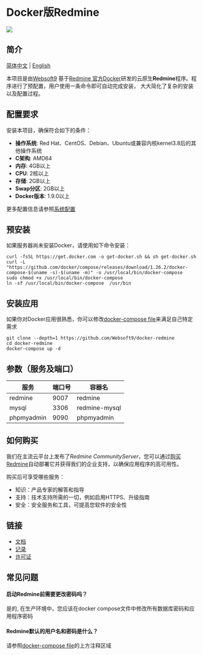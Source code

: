# Docker版Redmine

![](https://libs.websoft9.com/common/websott9-cloud-installer.png) 

## 简介

 [简体中文](/README-zh.md) | [English](/README.md) 

本项目是由[Websoft9](https://www.websoft9.com) 基于[Redmine 官方Docker](https://github.com/docker-library/redmine)研发的云原生**Redmine**程序。程序进行了预配置，用户使用一条命令即可自动完成安装， 大大简化了复杂的安装以及配置过程。

## 配置要求

安装本项目，确保符合如下的条件：

* **操作系统**: Red Hat、CentOS、Debian、Ubuntu或兼容内核kernel3.8后的其他操作系统
* **C架构**: AMD64
* **内存**: 4GB以上
* **CPU**: 2核以上
* **存储**: 2GB以上
* **Swap分区**: 2GB以上
* **Docker版本**: 1.9.0以上

更多配置信息请参照[系统配置](https://www.redmine.org/projects/redmine/wiki/RedmineInstall#Requirements)

## 预安装

如果服务器尚未安装Docker，请使用如下命令安装：

```
curl -fsSL https://get.docker.com -o get-docker.sh && sh get-docker.sh
curl -L "https://github.com/docker/compose/releases/download/1.26.2/docker-compose-$(uname -s)-$(uname -m)" -o /usr/local/bin/docker-compose
sudo chmod +x /usr/local/bin/docker-compose
ln -sf /usr/local/bin/docker-compose  /usr/bin
```

## 安装应用

如果你对Docker应用很熟悉，你可以修改[docker-compose file](docker-compose.yml)来满足自己特定需求 

```
git clone --depth=1 https://github.com/Websoft9/docker-redmine
cd docker-redmine
docker-compose up -d
```

## 参数（服务及端口）

| 服务       | 端口号                                  | 容器名                 |
| ---------- | ------------------------------------- | -------------------- |
| redmine   | 9007 | redmine         |
| mysql     | 3306   |       redmine-mysql                |
| phpmyadmin     | 9090   |       phpmyadmin               |

## 如何购买

我们在主流云平台上发布了*Redmine CommunityServer*，您可以通过[购买Redmine](https://apps.websoft9.com/redmine)自动部署它并获得我们的企业支持，以确保应用程序的高可用性。

购买后可享受哪些服务：

* 知识：产品专家的解答和指导
* 支持：技术支持所需的一切，例如启用HTTPS、升级指南
* 安全：安全服务和工具，可提高您软件的安全性

## 链接

* [文档](https://support.websoft9.com/docs/redmine)
* [记录](/CHANGELOG.md)
* [许可证](/License.md)

## 常见问题

#### 启动Redmine前需要更改密码吗？

是的, 在生产环境中，您应该在docker compose文件中修改所有数据库密码和应用程序密码

#### Redmine默认的用户名和密码是什么？

请参照[docker-compose file](docker-compose.yml)的上方注释区域
